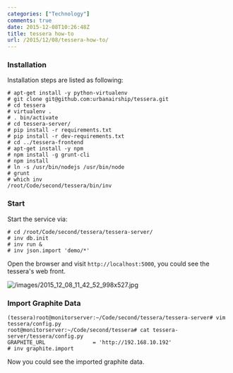 ```yaml
---
categories: ["Technology"]
comments: true
date: 2015-12-08T10:26:48Z
title: tessera how-to
url: /2015/12/08/tessera-how-to/
---
```


### Installation
Installation steps are listed as following:    

```
# apt-get install -y python-virtualenv
# git clone git@github.com:urbanairship/tessera.git
# cd tessera
# virtualenv .
# . bin/activate
# cd tessera-server/
# pip install -r requirements.txt
# pip install -r dev-requirements.txt
# cd ../tessera-frontend
# apt-get install -y npm
# npm install -g grunt-cli
# npm install
# ln -s /usr/bin/nodejs /usr/bin/node
# grunt
# which inv
/root/Code/second/tessera/bin/inv
```

### Start 
Start the service via:     

```
# cd /root/Code/second/tessera/tessera-server/
# inv db.init
# inv run &
# inv json.import 'demo/*'
```

Open the browser and visit `http://localhost:5000`, you could see the tessera's web
front.   

![/images/2015_12_08_11_42_52_998x527.jpg](/images/2015_12_08_11_42_52_998x527.jpg)   

### Import Graphite Data

```
(tessera)root@monitorserver:~/Code/second/tessera/tessera-server# vim tessera/config.py 
root@monitorserver:~/Code/second/tessera# cat tessera-server/tessera/config.py
GRAPHITE_URL               = 'http://192.168.10.192'
# inv graphite.import
```

Now you could see the imported graphite data.    
